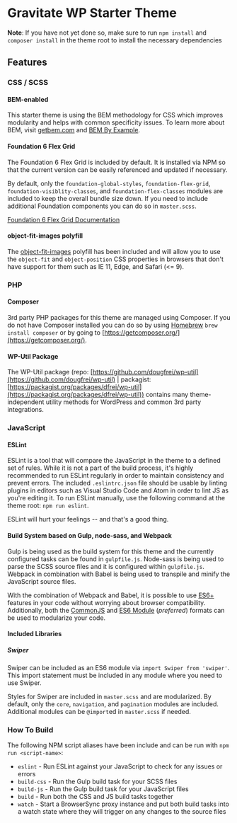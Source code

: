 # Gravitate WP Starter Theme

**Note**: If you have not yet done so, make sure to run `npm install` and `composer install` in the theme root to install the necessary dependencies

## Features

### CSS / SCSS
#### BEM-enabled
This starter theme is using the BEM methodology for CSS which improves modularity and helps with common specificity issues. To learn more about BEM, visit [getbem.com](http://getbem.com/) and [BEM By Example](https://seesparkbox.com/foundry/bem_by_example).

#### Foundation 6 Flex Grid
The Foundation 6 Flex Grid is included by default. It is installed via NPM so that the current version can be easily referenced and updated if necessary.

By default, only the `foundation-global-styles`, `foundation-flex-grid`, `foundation-visiblity-classes`, and `foundation-flex-classes` modules are included to keep the overall bundle size down. If you need to include additional Foundation components you can do so in `master.scss`.

[Foundation 6 Flex Grid Documentation](https://foundation.zurb.com/sites/docs/flex-grid.html)

#### object-fit-images polyfill
The [object-fit-images](https://github.com/bfred-it/object-fit-images/) polyfill has been included and will allow you to use the `object-fit` and `object-position` CSS properties in browsers that don't have support for them such as IE 11, Edge, and Safari (<= 9).


### PHP
#### Composer
3rd party PHP packages for this theme are managed using Composer. If you do not have Composer installed you can do so by using [Homebrew](https://brew.sh/) `brew install composer` or by going to [https://getcomposer.org/](https://getcomposer.org/).

#### WP-Util Package
The WP-Util package (repo: [https://github.com/dougfrei/wp-util](https://github.com/dougfrei/wp-util) | packagist: [https://packagist.org/packages/dfrei/wp-util](https://packagist.org/packages/dfrei/wp-util)) contains many theme-independent utility methods for WordPress and common 3rd party integrations.

### JavaScript
#### ESLint
ESLint is a tool that will compare the JavaScript in the theme to a defined set of rules. While it is not a part of the build process, it's highly recommended to run ESLint regularly in order to maintain consistency and prevent errors. The included `.eslintrc.json` file should be usable by linting plugins in editors such as Visual Studio Code and Atom in order to lint JS as you're editing it. To run ESLint manually, use the following command at the theme root: `npm run eslint`.

ESLint will hurt your feelings -- and that's a good thing.

#### Build System based on Gulp, node-sass, and Webpack
Gulp is being used as the build system for this theme and the currently configured tasks can be found in `gulpfile.js`. Node-sass is being used to parse the SCSS source files and it is configured within `gulpfile.js`. Webpack in combination with Babel is being used to transpile and minify the JavaScript source files.

With the combination of Webpack and Babel, it is possible to use [ES6+](https://babeljs.io/learn-es2015/) features in your code without worrying about browser compatibility. Additionally, both the [CommonJS](https://nodejs.org/docs/latest/api/modules.html) and [ES6 Module](https://developer.mozilla.org/en-US/docs/Web/JavaScript/Reference/Statements/import) (*preferred*) formats can be used to modularize your code.

#### Included Libraries
##### Swiper
Swiper can be included as an ES6 module via `import Swiper from 'swiper'`. This import statement must be included in any module where you need to use Swiper.

Styles for Swiper are included in `master.scss` and are modularized. By default, only the `core`, `navigation`, and `pagination` modules are included. Additional modules can be `@import`ed in `master.scss` if needed.

### How To Build
The following NPM script aliases have been include and can be run with `npm run <script-name>`:

* `eslint` - Run ESLint against your JavaScript to check for any issues or errors
* `build-css` - Run the Gulp build task for your SCSS files
* `build-js` - Run the Gulp build task for your JavaScript files
* `build` - Run both the CSS and JS build tasks together
* `watch` - Start a BrowserSync proxy instance and put both build tasks into a watch state where they will trigger on any changes to the source files
